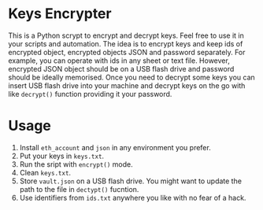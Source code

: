 # Keys Encrypter
This is a Python scrypt to encrypt and decrypt keys. Feel free to use it in your scripts and automation.
The idea is to encrypt keys and keep ids of encrypted object, encrypted objects JSON and password separately. For example, you can operate with ids in any sheet or text file. However, encrypted JSON object should be on a USB flash drive and password should be ideally memorised. Once you need to decrypt some keys you can insert USB flash drive into your machine and decrypt keys on the go with like `decrypt()` function providing it your password.

# Usage
1. Install `eth_account` and `json` in any environment you prefer.
2. Put your keys in `keys.txt`.
3. Run the sript with `encrypt()` mode.
4. Clean `keys.txt`.
5. Store `vault.json` on a USB flash drive. You might want to update the path to the file in `dectypt()` fucntion.
6. Use identifiers from `ids.txt` anywhere you like with no fear of a hack.
